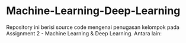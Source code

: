 # Machine-Learning-Deep-Learning
Repository ini berisi source code mengenai penugasan kelompok pada Assignment 2 - Machine Learning &amp; Deep Learning. Antara lain:
